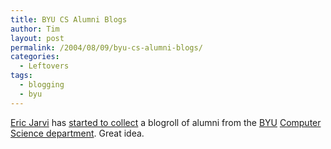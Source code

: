 ```yaml
---
title: BYU CS Alumni Blogs
author: Tim
layout: post
permalink: /2004/08/09/byu-cs-alumni-blogs/
categories:
  - Leftovers
tags:
  - blogging
  - byu
---
```

[Eric Jarvi][1] has [started to collect][2] a blogroll of alumni from the [BYU][3] [Computer Science department][4]. Great idea.

 [1]: http://ejarvi.typepad.com/
 [2]: http://ejarvi.typepad.com/goodcause/2004/08/byu_cs_alumni_b.html
 [3]: http://www.byu.edu/
 [4]: http://www.cs.byu.edu/
